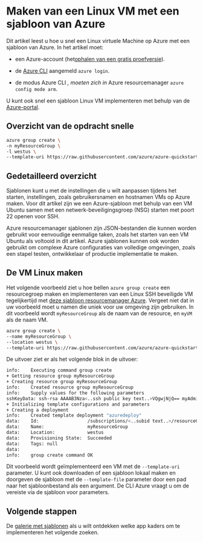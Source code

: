 <properties
    pageTitle="Maken van een Linux VM met een sjabloon van Azure | Microsoft Azure"
    description="Maak een VM Linux op Azure met een sjabloon van Azure resourcemanager."
    services="virtual-machines-linux"
    documentationCenter=""
    authors="vlivech"
    manager="timlt"
    editor=""
    tags="azure-service-management,azure-resource-manager" />

<tags
    ms.service="virtual-machines-linux"
    ms.workload="infrastructure-services"
    ms.tgt_pltfrm="vm-linux"
    ms.devlang="na"
    ms.topic="hero-article"
    ms.date="10/24/2016"
    ms.author="v-livech"/>

# <a name="create-a-linux-vm-using-an-azure-template"></a>Maken van een Linux VM met een sjabloon van Azure

Dit artikel leest u hoe u snel een Linux virtuele Machine op Azure met een sjabloon van Azure.  In het artikel moet:

- een Azure-account (het[ophalen van een gratis proefversie](https://azure.microsoft.com/pricing/free-trial/)).

- de [Azure CLI](../xplat-cli-install.md) aangemeld `azure login`.

- de modus Azure CLI _, moeten zich in_ Azure resourcemanager `azure config mode arm`.

U kunt ook snel een sjabloon Linux VM implementeren met behulp van de [Azure-portal](virtual-machines-linux-quick-create-portal.md).

## <a name="quick-command-summary"></a>Overzicht van de opdracht snelle

```bash
azure group create \
-n myResourceGroup \
-l westus \
--template-uri https://raw.githubusercontent.com/azure/azure-quickstart-templates/master/101-vm-sshkey/azuredeploy.json
```

## <a name="detailed-walkthrough"></a>Gedetailleerd overzicht

Sjablonen kunt u met de instellingen die u wilt aanpassen tijdens het starten, instellingen, zoals gebruikersnamen en hostnamen VMs op Azure maken. Voor dit artikel zijn we een Azure-sjabloon met behulp van een VM Ubuntu samen met een netwerk-beveiligingsgroep (NSG) starten met poort 22 openen voor SSH.

Azure resourcemanager sjablonen zijn JSON-bestanden die kunnen worden gebruikt voor eenvoudige eenmalige taken, zoals het starten van een VM Ubuntu als voltooid in dit artikel.  Azure sjablonen kunnen ook worden gebruikt om complexe Azure configuraties van volledige omgevingen, zoals een stapel testen, ontwikkelaar of productie implementatie te maken.

## <a name="create-the-linux-vm"></a>De VM Linux maken

Het volgende voorbeeld ziet u hoe bellen `azure group create` een resourcegroep maken en implementeren van een Linux SSH beveiligde VM tegelijkertijd met [deze sjabloon resourcemanager Azure](https://raw.githubusercontent.com/Azure/azure-quickstart-templates/master/101-vm-sshkey/azuredeploy.json). Vergeet niet dat in uw voorbeeld moet u namen die uniek voor uw omgeving zijn gebruiken. In dit voorbeeld wordt `myResourceGroup` als de naam van de resource, en `myVM` als de naam VM.

```bash
azure group create \
--name myResourceGroup \
--location westus \
--template-uri https://raw.githubusercontent.com/azure/azure-quickstart-templates/master/101-vm-sshkey/azuredeploy.json
```

De uitvoer ziet er als het volgende blok in de uitvoer:

```bash
info:    Executing command group create
+ Getting resource group myResourceGroup
+ Creating resource group myResourceGroup
info:    Created resource group myResourceGroup
info:    Supply values for the following parameters
sshKeyData: ssh-rsa AAAAB3Nza<..ssh public key text..>VQgwjNjQ== myAdminUser@myVM
+ Initializing template configurations and parameters
+ Creating a deployment
info:    Created template deployment "azuredeploy"
data:    Id:                  /subscriptions/<..subid text..>/resourceGroups/myResourceGroup
data:    Name:                myResourceGroup
data:    Location:            westus
data:    Provisioning State:  Succeeded
data:    Tags: null
data:
info:    group create command OK
```

Dit voorbeeld wordt geïmplementeerd een VM met de `--template-uri` parameter.  U kunt ook downloaden of een sjabloon lokaal maken en doorgeven de sjabloon met de `--template-file` parameter door een pad naar het sjabloonbestand als een argument. De CLI Azure vraagt u om de vereiste via de sjabloon voor parameters.

## <a name="next-steps"></a>Volgende stappen

De [galerie met sjablonen](https://azure.microsoft.com/documentation/templates/) als u wilt ontdekken welke app kaders om te implementeren het volgende zoeken.
